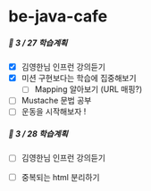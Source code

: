 # be-java-cafe
##### 📌  3 / 27 학습계획 
- [x] 김영한님 인프런 강의듣기
- [x] 미션 구현보다는 학습에 집중해보기
    - [ ] Mapping 알아보기 (URL 매핑?)
- [ ] Mustache 문법 공부
- [ ] 운동을 시작해보자 !

##### 📌  3 / 28 학습계획
- [ ] 김영한님 인프런 강의듣기
- [ ] 중복되는 html 분리하기


